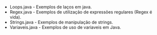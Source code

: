 * Loops.java - Exemplos de laços em java.
* Regex.java - Exemplos de utilização de expressões regulares (Regex é vida).
* Strings.java - Exemplos de manipulação de strings.
* Variaveis.java - Exemplos de uso de variaveis em Java.
